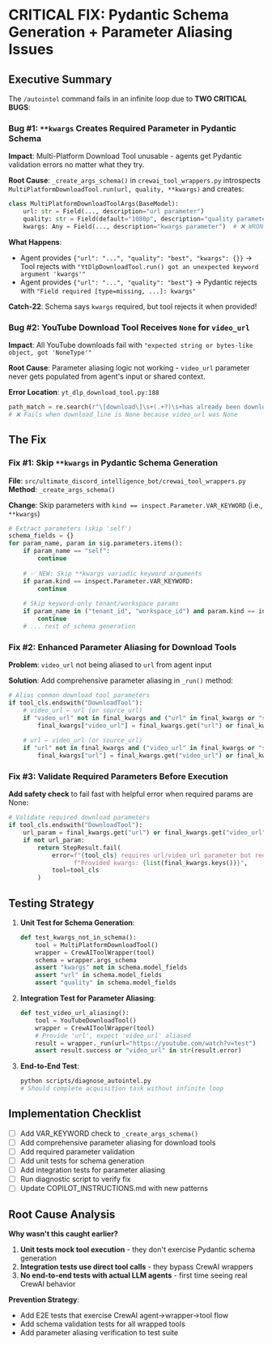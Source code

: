 # CRITICAL FIX: Pydantic Schema Generation + Parameter Aliasing Issues

## Executive Summary

The `/autointel` command fails in an infinite loop due to **TWO CRITICAL BUGS**:

### Bug #1: `**kwargs` Creates Required Parameter in Pydantic Schema

**Impact**: Multi-Platform Download Tool unusable - agents get Pydantic validation errors no matter what
 they try.

**Root Cause**: `_create_args_schema()` in `crewai_tool_wrappers.py` introspects `MultiPlatformDownloadTool.run(url, quality, **kwargs)` and creates:

```python
class MultiPlatformDownloadToolArgs(BaseModel):
    url: str = Field(..., description="url parameter")
    quality: str = Field(default="1080p", description="quality parameter")
    kwargs: Any = Field(..., description="kwargs parameter")  # ❌ WRONG! This should be **kwargs, not a named param
```

**What Happens**:

- Agent provides `{"url": "...", "quality": "best", "kwargs": {}}` → Tool rejects with `"YtDlpDownloadTool.run() got an unexpected keyword argument 'kwargs'"`
- Agent provides `{"url": "...", "quality": "best"}` → Pydantic rejects with `"Field required [type=missing, ...]: kwargs"`

**Catch-22**: Schema says `kwargs` required, but tool rejects it when provided!

### Bug #2: YouTube Download Tool Receives `None` for `video_url`

**Impact**: All YouTube downloads fail with `"expected string or bytes-like object, got 'NoneType'"`

**Root Cause**: Parameter aliasing logic not working - `video_url` parameter never gets populated from agent's input or shared context.

**Error Location**: `yt_dlp_download_tool.py:188`

```python
path_match = re.search(r"\[download\]\s+(.+?)\s+has already been downloaded", download_line)
# ❌ Fails when download_line is None because video_url was None
```

## The Fix

### Fix #1: Skip `**kwargs` in Pydantic Schema Generation

**File**: `src/ultimate_discord_intelligence_bot/crewai_tool_wrappers.py`
**Method**: `_create_args_schema()`

**Change**: Skip parameters with `kind == inspect.Parameter.VAR_KEYWORD` (i.e., `**kwargs`)

```python
# Extract parameters (skip 'self')
schema_fields = {}
for param_name, param in sig.parameters.items():
    if param_name == "self":
        continue
    
    # ✅ NEW: Skip **kwargs variadic keyword arguments
    if param.kind == inspect.Parameter.VAR_KEYWORD:
        continue
    
    # Skip keyword-only tenant/workspace params
    if param_name in ("tenant_id", "workspace_id") and param.kind == inspect.Parameter.KEYWORD_ONLY:
        continue
    # ... rest of schema generation
```

### Fix #2: Enhanced Parameter Aliasing for Download Tools

**Problem**: `video_url` not being aliased to `url` from agent input

**Solution**: Add comprehensive parameter aliasing in `_run()` method:

```python
# Alias common download tool parameters
if tool_cls.endswith("DownloadTool"):
    # video_url ← url (or source_url)
    if "video_url" not in final_kwargs and ("url" in final_kwargs or "source_url" in final_kwargs):
        final_kwargs["video_url"] = final_kwargs.get("url") or final_kwargs.get("source_url")
    
    # url ← video_url (or source_url)
    if "url" not in final_kwargs and ("video_url" in final_kwargs or "source_url" in final_kwargs):
        final_kwargs["url"] = final_kwargs.get("video_url") or final_kwargs.get("source_url")
```

### Fix #3: Validate Required Parameters Before Execution

**Add safety check** to fail fast with helpful error when required params are None:

```python
# Validate required download parameters
if tool_cls.endswith("DownloadTool"):
    url_param = final_kwargs.get("url") or final_kwargs.get("video_url")
    if not url_param:
        return StepResult.fail(
            error=f"{tool_cls} requires url/video_url parameter but received None. "
                  f"Provided kwargs: {list(final_kwargs.keys())}",
            tool=tool_cls
        )
```

## Testing Strategy

1. **Unit Test for Schema Generation**:

   ```python
   def test_kwargs_not_in_schema():
       tool = MultiPlatformDownloadTool()
       wrapper = CrewAIToolWrapper(tool)
       schema = wrapper.args_schema
       assert "kwargs" not in schema.model_fields
       assert "url" in schema.model_fields
       assert "quality" in schema.model_fields
   ```

2. **Integration Test for Parameter Aliasing**:

   ```python
   def test_video_url_aliasing():
       tool = YouTubeDownloadTool()
       wrapper = CrewAIToolWrapper(tool)
       # Provide 'url', expect 'video_url' aliased
       result = wrapper._run(url="https://youtube.com/watch?v=test")
       assert result.success or "video_url" in str(result.error)
   ```

3. **End-to-End Test**:

   ```bash
   python scripts/diagnose_autointel.py
   # Should complete acquisition task without infinite loop
   ```

## Implementation Checklist

- [ ] Add VAR_KEYWORD check to `_create_args_schema()`
- [ ] Add comprehensive parameter aliasing for download tools
- [ ] Add required parameter validation
- [ ] Add unit tests for schema generation
- [ ] Add integration tests for parameter aliasing
- [ ] Run diagnostic script to verify fix
- [ ] Update COPILOT_INSTRUCTIONS.md with new patterns

## Root Cause Analysis

**Why wasn't this caught earlier?**

1. **Unit tests mock tool execution** - they don't exercise Pydantic schema generation
2. **Integration tests use direct tool calls** - they bypass CrewAI wrappers
3. **No end-to-end tests with actual LLM agents** - first time seeing real CrewAI behavior

**Prevention Strategy**:

- Add E2E tests that exercise CrewAI agent→wrapper→tool flow
- Add schema validation tests for all wrapped tools
- Add parameter aliasing verification to test suite
